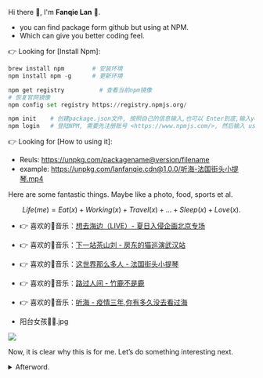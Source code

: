 Hi there 👋, I'm **Fanqie Lan** :tomato:.

- you can find package form github but using at NPM.
- Which can give you better coding feel.

👉 Looking for [Install Npm]:

```python
brew install npm        # 安装环境
npm install npm -g      # 更新环境

npm get registry		  # 查看当前npm镜像
# 恢复官网镜像
npm config set registry https://registry.npmjs.org/

npm init    # 创建package.json文件, 按照自己的信息输入,也可以 Enter到底,输入yes即可
npm login   # 登陆NPM, 需要先注册账号 <https://www.npmjs.com/>, 然后输入 userName | passWord | email
```

👉 Looking for [How to using it]:
- Reuls: <https://unpkg.com/packagename@version/filename>
- example: <https://unpkg.com/lanfanqie.cdn@1.0.0/听海-法国街头小提琴.mp4>

Here are some fantastic things. Maybe like a photo, food, sports et al.

  $$ Life(me) = Eat(x) + Working(x) + Travel(x) + ... + Sleep(x)  + Love(x). $$

- 👉 喜欢的🎵音乐：[想去海边（LIVE）- 夏日入侵企画北京专场](https://www.bilibili.com/video/BV1iV411v7vQ/?spm_id_from=333.999.0.0&vd_source=7aec527fdd414f259ecb02ad622cfca1)
- 👉 喜欢的🎵音乐：[下一站茶山刘 - 房东的猫巡演武汉站](https://www.bilibili.com/video/BV1qe411y7Eu/?spm_id_from=333.999.0.0&vd_source=7aec527fdd414f259ecb02ad622cfca1)
- 👉 喜欢的🎵音乐：[这世界那么多人 - 法国街头小提琴](https://www.bilibili.com/video/BV1e14y1s7XF/?spm_id_from=333.999.0.0&vd_source=7aec527fdd414f259ecb02ad622cfca1)
- 👉 喜欢的🎵音乐：[路过人间 - 竹鹿不是鹿](https://www.bilibili.com/video/BV1Zf4y1w7yp/?spm_id_from=333.999.0.0&vd_source=7aec527fdd414f259ecb02ad622cfca1)
- 👉 喜欢的🎵音乐：[听海 - 疫情三年,你有多久没去看过海](https://www.bilibili.com/video/BV1t8411x7jq/?spm_id_from=333.788&vd_source=7aec527fdd414f259ecb02ad622cfca1)

- 阳台女孩👧🏻.jpg

<img src="https://img01.anheyu.com/useruploads/110/2023/03/14/6410113caabf1.webp">

Now, it is clear why this is for me. Let’s do something interesting next.

<details>
<summary>Afterword.</summary>
<p></p>
<p>Perhaps I didn’t know these things at that time.</p>

<p>在过去的时间里，有很多事情已经被遗忘了，现在还记得的事情或许才是最终需要保留的 —— 陈同学</p>

</details>
